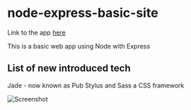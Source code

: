 # node-express-basic-site

Link to the app [here](https://stormy-bastion-46042.herokuapp.com/)


This is a basic web app using Node with Express

List of new introduced tech
---------------------------
Jade - now known as Pub
Stylus and Sass a CSS framework

![Screenshot](https://github.com/sotoxp/node-express-basic-site/blob/master/images/Screenshot%20from%202017-08-02%2013-23-57.png)

